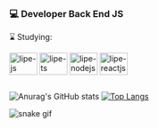 ### 💻 Developer Back End JS

⌛ Studying:

<div style="display: inline_block">
  <img align="center" alt="lipe-js" height="40" width="50" src="https://cdn.jsdelivr.net/gh/devicons/devicon/icons/javascript/javascript-original.svg">
  <img align="center" alt="lipe-ts" height="40" width="50" src="https://cdn.jsdelivr.net/gh/devicons/devicon/icons/typescript/typescript-original.svg">
  <img align="center" alt="lipe-nodejs" height="40" width="50" src="https://cdn.jsdelivr.net/gh/devicons/devicon/icons/nodejs/nodejs-original.svg">
  <img align="center" alt="lipe-reactjs" height="40" width="50" src="https://cdn.jsdelivr.net/gh/devicons/devicon/icons/react/react-original.svg">
</div>

##

![Anurag's GitHub stats](https://github-readme-stats.vercel.app/api?username=divlipe&show_icons=true&theme=radical&hide_border=true)
[![Top Langs](https://github-readme-stats.vercel.app/api/top-langs/?username=divlipe&layout=compact&theme=radical&hide_border=true)](https://github.com/anuraghazra/github-readme-stats)

![snake gif](https://github.com/divlipe/divlipe/blob/output/github-contribution-grid-snake.svg)
